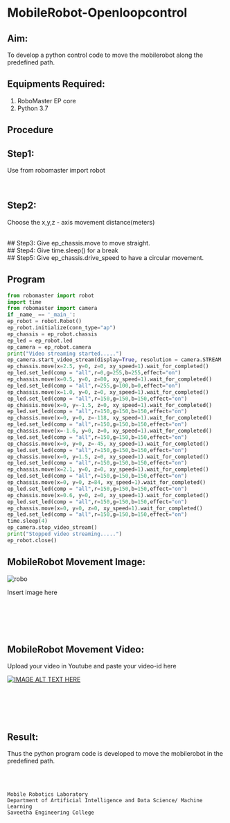 # MobileRobot-Openloopcontrol
## Aim:

To develop a python control code to move the mobilerobot along the predefined path.

## Equipments Required:
1. RoboMaster EP core
2. Python 3.7

## Procedure

## Step1:
Use from robomaster import robot

<br/>

## Step2:
Choose the x,y,z - axis movement distance(meters)

<br/>
## Step3:
Give ep_chassis.move to move straight.


<br/>
## Step4:
Give time.sleep() for a break

<br/>
## Step5:
Give ep_chassis.drive_speed to have a circular movement.

<br/>

## Program
```python
from robomaster import robot
import time
from robomaster import camera
if _name_ == '_main_':
ep_robot = robot.Robot()
ep_robot.initialize(conn_type="ap")
ep_chassis = ep_robot.chassis
ep_led = ep_robot.led
ep_camera = ep_robot.camera
print("Video streaming started.....")
ep_camera.start_video_stream(display=True, resolution = camera.STREAM
ep_chassis.move(x=2.5, y=0, z=0, xy_speed=1).wait_for_completed()
ep_led.set_led(comp = "all",r=0,g=255,b=255,effect="on")
ep_chassis.move(x=0.5, y=0, z=80, xy_speed=1).wait_for_completed()
ep_led.set_led(comp = "all",r=255,g=100,b=0,effect="on")
ep_chassis.move(x=1.0, y=0, z=0, xy_speed=1).wait_for_completed()
ep_led.set_led(comp = "all",r=150,g=150,b=150,effect="on")
ep_chassis.move(x=0, y=-1.5, z=0, xy_speed=1).wait_for_completed()
ep_led.set_led(comp = "all",r=150,g=150,b=150,effect="on")
ep_chassis.move(x=0, y=0, z=-118, xy_speed=1).wait_for_completed()
ep_led.set_led(comp = "all",r=150,g=150,b=150,effect="on")
ep_chassis.move(x=-1.6, y=0, z=0, xy_speed=1).wait_for_completed()
ep_led.set_led(comp = "all",r=150,g=150,b=150,effect="on")
ep_chassis.move(x=0, y=0, z=-45, xy_speed=1).wait_for_completed()
ep_led.set_led(comp = "all",r=150,g=150,b=150,effect="on")
ep_chassis.move(x=0, y=1.5, z=0, xy_speed=1).wait_for_completed()
ep_led.set_led(comp = "all",r=150,g=150,b=150,effect="on")
ep_chassis.move(x=2.1, y=0, z=0, xy_speed=1).wait_for_completed()
ep_led.set_led(comp = "all",r=150,g=150,b=150,effect="on")
ep_chassis.move(x=0, y=0, z=84, xy_speed=1).wait_for_completed()
ep_led.set_led(comp = "all",r=150,g=150,b=150,effect="on")
ep_chassis.move(x=0.6, y=0, z=0, xy_speed=1).wait_for_completed()
ep_led.set_led(comp = "all",r=150,g=150,b=150,effect="on")
ep_chassis.move(x=0, y=0, z=0, xy_speed=1).wait_for_completed()
ep_led.set_led(comp = "all",r=150,g=150,b=150,effect="on")
time.sleep(4)
ep_camera.stop_video_stream()
print("Stopped video streaming.....")
ep_robot.close()
```

## MobileRobot Movement Image:

![robo](./img/robomaster.png)

Insert image here


<br/>
<br/>
<br/>
<br/>

## MobileRobot Movement Video:

Upload your video in Youtube and paste your video-id here

[![IMAGE ALT TEXT HERE](https://img.youtube.com/vi/YOUTUBE_VIDEO_ID_HERE/0.jpg)](https://www.youtube.com/watch?v=YOUTUBE_VIDEO_ID_HERE)

<br/>
<br/>
<br/>
<br/>

## Result:
Thus the python program code is developed to move the mobilerobot in the predefined path.


<br/>
<br/>

```
Mobile Robotics Laboratory
Department of Artificial Intelligence and Data Science/ Machine Learning
Saveetha Engineering College
```
